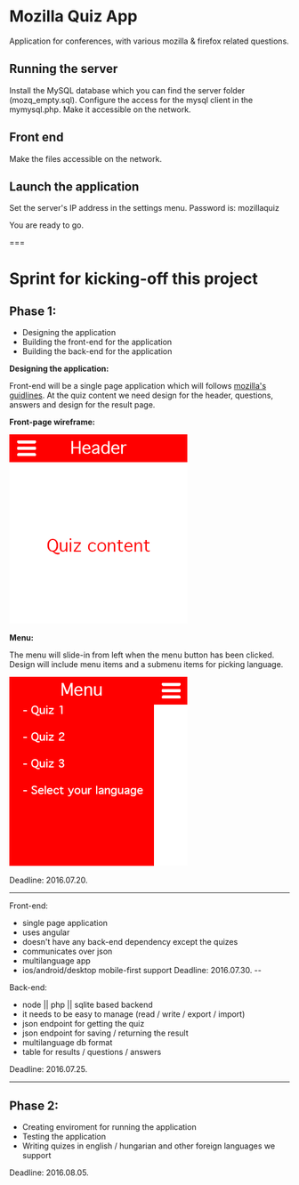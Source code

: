 Mozilla Quiz App
===
Application for conferences, with various mozilla & firefox related questions.

Running the server
---
Install the MySQL database which you can find the server folder (mozq_empty.sql).
Configure the access for the mysql client in the mymysql.php.
Make it accessible on the network.

Front end
---
Make the files accessible on the network.

Launch the application
---
Set the server's IP address in the settings menu.
Password is: mozillaquiz

You are ready to go.


===
# Sprint for kicking-off this project

Phase 1:
---
* Designing the application
* Building the front-end for the application
* Building the back-end for the application

__Designing the application:__

Front-end will be a single page application which will follows
[mozilla's guidlines](https://www.mozilla.org/en-US/styleguide/).
At the quiz content we need design for the header, questions, answers and design for the result page.

__Front-page wireframe:__

![](https://raw.githubusercontent.com/gabrielmicko/mozillaq/master/docs/front_page.png)

__Menu:__

The menu will slide-in from left when the menu button has been clicked.
Design will include menu items and a submenu items for picking language.

![](https://raw.githubusercontent.com/gabrielmicko/mozillaq/master/docs/front_page_menu.png)

Deadline: 2016.07.20.

---
Front-end:
* single page application
* uses angular
* doesn't have any back-end dependency except the quizes
* communicates over json
* multilanguage app
* ios/android/desktop mobile-first support
Deadline: 2016.07.30.
--

Back-end:
* node || php || sqlite based backend
* it needs to be easy to manage (read / write / export / import)
* json endpoint for getting the quiz
* json endpoint for saving / returning the result
* multilanguage db format
* table for results / questions / answers

Deadline: 2016.07.25.


___
Phase 2:
---

* Creating enviroment for running the application
* Testing the application
* Writing quizes in english / hungarian and other foreign languages we support

Deadline: 2016.08.05.
